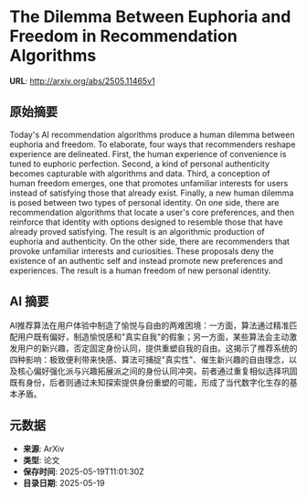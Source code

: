 # The Dilemma Between Euphoria and Freedom in Recommendation Algorithms

**URL**: http://arxiv.org/abs/2505.11465v1

## 原始摘要

Today's AI recommendation algorithms produce a human dilemma between euphoria
and freedom. To elaborate, four ways that recommenders reshape experience are
delineated. First, the human experience of convenience is tuned to euphoric
perfection. Second, a kind of personal authenticity becomes capturable with
algorithms and data. Third, a conception of human freedom emerges, one that
promotes unfamiliar interests for users instead of satisfying those that
already exist. Finally, a new human dilemma is posed between two types of
personal identity. On one side, there are recommendation algorithms that locate
a user's core preferences, and then reinforce that identity with options
designed to resemble those that have already proved satisfying. The result is
an algorithmic production of euphoria and authenticity. On the other side,
there are recommenders that provoke unfamiliar interests and curiosities. These
proposals deny the existence of an authentic self and instead promote new
preferences and experiences. The result is a human freedom of new personal
identity.


## AI 摘要

AI推荐算法在用户体验中制造了愉悦与自由的两难困境：一方面，算法通过精准匹配用户既有偏好，制造愉悦感和"真实自我"的假象；另一方面，某些算法会主动激发用户的新兴趣，否定固定身份认同，提供重塑自我的自由。这揭示了推荐系统的四种影响：极致便利带来快感、算法可捕捉"真实性"、催生新兴趣的自由理念，以及核心偏好强化派与兴趣拓展派之间的身份认同冲突。前者通过重复相似选择巩固既有身份，后者则通过未知探索提供身份重塑的可能，形成了当代数字化生存的基本矛盾。

## 元数据

- **来源**: ArXiv
- **类型**: 论文
- **保存时间**: 2025-05-19T11:01:30Z
- **目录日期**: 2025-05-19

